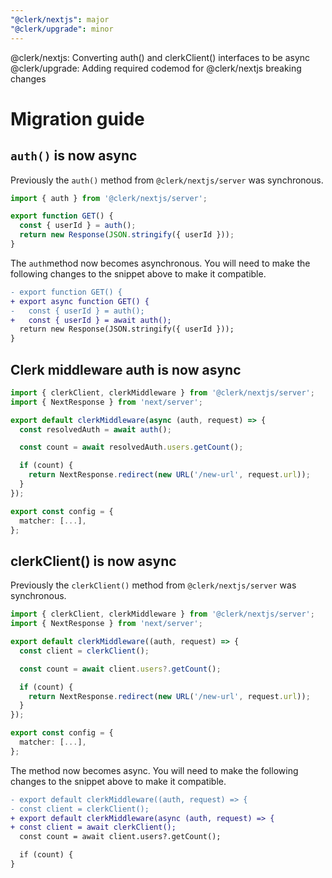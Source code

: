 ```yaml
---
"@clerk/nextjs": major
"@clerk/upgrade": minor
---
```


@clerk/nextjs: Converting auth() and clerkClient() interfaces to be async
@clerk/upgrade: Adding required codemod for @clerk/nextjs breaking changes

# Migration guide

## `auth()` is now async

Previously the `auth()` method from `@clerk/nextjs/server` was synchronous.

```typescript
import { auth } from '@clerk/nextjs/server';

export function GET() {
  const { userId } = auth();
  return new Response(JSON.stringify({ userId }));
}
```

The `auth`method now becomes asynchronous. You will need to make the following changes to the snippet above to make it compatible.

```diff
- export function GET() {
+ export async function GET() {
-   const { userId } = auth();
+   const { userId } = await auth();
  return new Response(JSON.stringify({ userId }));
}
```

## Clerk middleware auth is now async

```typescript
import { clerkClient, clerkMiddleware } from '@clerk/nextjs/server';
import { NextResponse } from 'next/server';

export default clerkMiddleware(async (auth, request) => {
  const resolvedAuth = await auth();

  const count = await resolvedAuth.users.getCount();

  if (count) {
    return NextResponse.redirect(new URL('/new-url', request.url));
  }
});

export const config = {
  matcher: [...],
};
```

## clerkClient() is now async

Previously the `clerkClient()` method from `@clerk/nextjs/server` was synchronous.

```typescript
import { clerkClient, clerkMiddleware } from '@clerk/nextjs/server';
import { NextResponse } from 'next/server';

export default clerkMiddleware((auth, request) => {
  const client = clerkClient();

  const count = await client.users?.getCount();

  if (count) {
    return NextResponse.redirect(new URL('/new-url', request.url));
  }
});

export const config = {
  matcher: [...],
};
```

The method now becomes async. You will need to make the following changes to the snippet above to make it compatible.

```diff
- export default clerkMiddleware((auth, request) => {
- const client = clerkClient();
+ export default clerkMiddleware(async (auth, request) => {
+ const client = await clerkClient();
  const count = await client.users?.getCount();

  if (count) {
}
```
